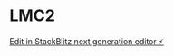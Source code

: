 # LMC2

[Edit in StackBlitz next generation editor ⚡️](https://stackblitz.com/~/github.com/Chavesl03/LMC2)